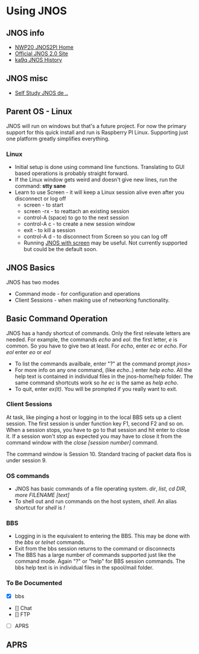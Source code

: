 # Using JNOS 


## JNOS info
+ [NWP20 JNOS2PI Home](0readme.md)
+ [Official JNOS 2.0 Site](https://www.langelaar.net/jnos2/)
+ [ka9q JNOS History](https://www.ka9q.net/code/ka9qnos/)

## JNOS misc
+ [Self Study JNOS de ..](https://www.scc-ares-races.org/training/self-study/self-study-jnos-sysop.html)

## Parent OS - Linux
JNOS will run on windows but that's a future project.  For now the primary support for this quick install and run is Raspberry PI Linux.  Supporting just one platform greatly simplifies everything.

### Linux
+ Initial setup is done using command line functions.  Translating to GUI based operations is probably straight forward.
+ If the Linux window gets weird and doesn't give new lines, run the command: **stty sane**
+ Learn to use Screen - it will keep a Linux session alive even after you disconnect or log off
    + screen - to start
    + screen -rx  - to reattach an existing session
    + control-A (space) to go to the next session
    + control-A c - to create a new session window
    + exit - to kill a session
    + control-A d - to disconnect from Screen so you can log off
    + Running [JNOS with screen](http://packet-radio.net/jnos-start-with-screen/) may be useful.  Not currently supported but could be the default soon. 

## JNOS Basics

JNOS has two modes
+ Command mode - for configuration and operations
+ Client Sessions - when making use of networking functionality.

## Basic Command Operation
JNOS has a handy shortcut of commands.  Only the first relevate letters are needed.  For example, the commands *echo* and *eol*.
the first letter, *e* is common.   So you have to give two at least.  For *echo*, enter *ec* or *echo*.  For *eol* enter *eo* or *eol*

+ To list the commands availbale, enter "?" at the command prompt *jnos>*
+ For more info on any one command, (like *echo*..)  enter *help echo*.   All the help text is contained in individual files
in the jnos-home/help folder.  The same command shortcuts work so *he ec* is the same as *help echo*.
+ To quit, enter *ex(it)*.   You will be prompted if you really want to exit.

### Client Sessions

At task, like pinging a host or logging in to the local BBS sets up a client session.  The first session is under function key F1, second F2 and so on.   When a session stops, you have to go to that session and hit enter to close it.  If a session won't stop as expected you may have to close it from the command window with the  *close [session number]* command.

The command window is Session 10.   Standard tracing of packet data flos is under session 9.

### OS commands
+ JNOS has basic commands of a file operating system.  *dir*, *list*, *cd DIR*, *more FILENAME [text]*
+ To shell out and run commands on the host system, *shell*.  An alias shortcut for *shell* is *!*

### BBS 
+ Logging in is the equivalent to entering the BBS.  This may be done with the *bbs* or *telnet* commands.
+ Exit from the bbs session returns to the command or disconnects
+ The BBS has a large number of commands supported just like the command mode.  Again "?" or "help" for BBS session commands.  The
bbs help text is in individual files in the spool/mail folder.

### To Be Documented
- [x] bbs
- [] Chat
- [] FTP
- [ ] APRS

## APRS ##
